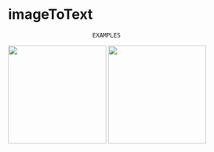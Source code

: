# imageToText
                            EXAMPLES
<img src="app/Screenshots/1.gif" width="200"> <img src="app/Screenshots/2.gif" width="200"> 
